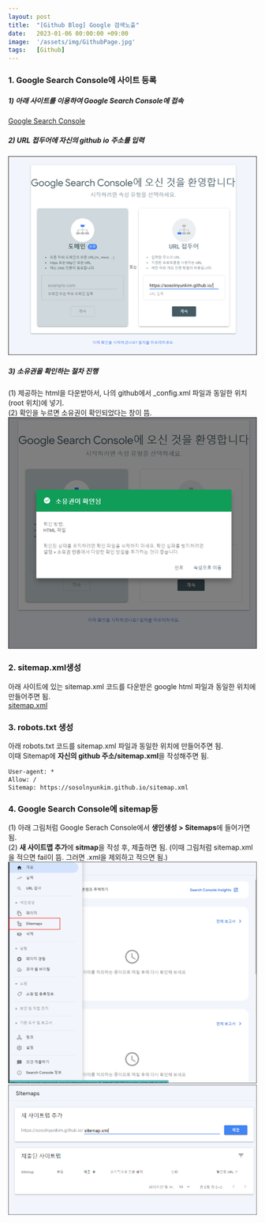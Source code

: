 ```yaml
---
layout: post
title:  "[Github Blog] Google 검색노출"
date:   2023-01-06 00:00:00 +09:00
image:  '/assets/img/GithubPage.jpg'
tags:   [Github]
---
```


### **1. Google Search Console에 사이트 등록**
##### 1) 아래 사이트를 이용하여 Google Search Console에 접속
[Google Search Console](https://search.google.com/search-console/welcome?hl=ko)
##### 2) URL 접두어에 자신의 github io 주소를 입력
![](/assets/img/googleconsole.png)
##### 3) 소유권을 확인하는 절차 진행
(1) 제공하는 html을 다운받아서, 나의 github에서 _config.xml 파일과 동일한 위치 (root 위치)에 넣기.  
(2) 확인을 누르면 소유권이 확인되었다는 창이 뜸.
![](/assets/img/checkgoogle.png)

### **2. sitemap.xml생성**
아래 사이트에 있는  sitemap.xml 코드를 다운받은 google html 파일과 동일한 위치에 만들어주면 됨.  
[sitemap.xml](https://github.com/sosolnyunkim/sosolnyunkim.github.io/blob/main/sitemap.xml)

### **3. robots.txt 생성**
아래 robots.txt 코드를 sitemap.xml 파일과 동일한 위치에 만들어주면 됨.  
이때 Sitemap에 **자신의 github 주소/sitemap.xml**을 작성해주면 됨.
```text
User-agent: *
Allow: /
Sitemap: https://sosolnyunkim.github.io/sitemap.xml
```

### **4. Google Search Console에 sitemap등**
(1) 아래 그림처럼 Google Serach Console에서 **생인생성 > Sitemaps**에 들어가면 됨.  
(2) **새 사이트맵 추가**에 **sitmap**을 작성 후, 제출하면 됨. (이때 그림처럼 sitemap.xml을 적으면 fail이 뜸. 그러면 .xml을 제외하고 적으면 됨.)
![](/assets/img/sitemap.png)
![](/assets/img/sitemap2.png)














